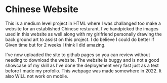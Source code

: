 # Chinese Website
 This is a medium level project in HTML where I was challanged too make a website for an established Chinese resturant. I've handpicked the images used in this website as well along with my girlfriend personally drawing the back ground art to assist on this project. I do believe I could do better if Given time but for 2 weeks I think I did amazing. 

I've now uploaded the site to github pages so you can review without needing to download the website. The website is buggy and is not a good showcase of my skill as I've done the deployement very fast just as a test before I made my profolio. This webpage was made somewhere in 2022. It also WILL not work on mobile. 
